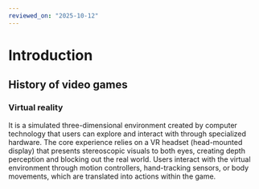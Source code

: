 ```yaml
---
reviewed_on: "2025-10-12"
---
```


# Introduction

## History of video games

### Virtual reality

It is a simulated three-dimensional environment created by computer technology that users can explore and interact with through specialized hardware. The core experience relies on a VR headset (head-mounted display) that presents stereoscopic visuals to both eyes, creating depth perception and blocking out the real world. Users interact with the virtual environment through motion controllers, hand-tracking sensors, or body movements, which are translated into actions within the game.
